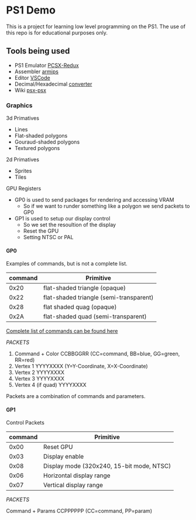 # PS1 Demo

This is a project for learning low level programming on the PS1.
The use of this repo is for educational purposes only.

## Tools being used

- PS1 Emulator [PCSX-Redux](https://pcsx-redux.consoledev.net/)
- Assembler [armips](https://github.com/Kingcom/armips)
- Editor [VSCode](https://code.visualstudio.com/)
- Decimal/Hexadecimal [converter](https://www.rapidtables.com/convert/number/decimal-to-hex.html)
- Wiki [psx-psx](https://psx-spx.consoledev.net/graphicsprocessingunitgpu/)


### Graphics

3d Primatives
- Lines
- Flat-shaded polygons
- Gouraud-shaded polygons
- Textured polygons

2d Primatives
- Sprites
- Tiles

GPU Registers
- GP0 is used to send packages for rendering and accessing VRAM
	- So if we want to runder something like a polygon we send packets to GP0
- GP1 is used to setup our display control
	- So we set the resoultion of the display
	- Reset the GPU
	- Setting NTSC or PAL

#### GP0

Examples of commands, but is not a complete list.

command|Primitive
---|---
0x20|flat-shaded triangle (opaque)
0x22|flat-shaded triangle (semi-transparent)
0x28|flat shaded quag (opaque)
0x2A|flat-shaded quad (semi-transparent)

[Complete list of commands can be found here](https://problemkaputt.de/psxspx-gpu-render-polygon-commands.htm)

*PACKETS*

1. Command + Color      CCBBGGRR  (CC=command, BB=blue, GG=green, RR=red)
2. Vertex 1             YYYYXXXX  (Y=Y-Coordinate, X=X-Coordinate)
3. Vertex 2             YYYYXXXX
4. Vertex 3             YYYYXXXX
5. Vertex 4 (if quad)   YYYYXXXX

Packets are a combination of commands and parameters.

#### GP1

Control Packets

command|Primitive
---|---
0x00|Reset GPU
0x03|Display enable
0x08|Display mode (320x240, 15-bit mode, NTSC)
0x06|Horizontal display range
0x07|Vertical display range

*PACKETS*

Command + Params CCPPPPPP (CC=command, PP=param)
